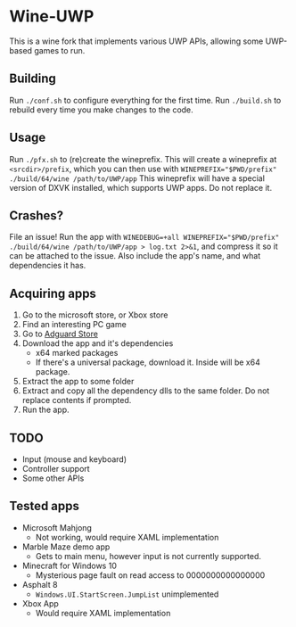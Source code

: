 # Wine-UWP
This is a wine fork that implements various UWP APIs, allowing some UWP-based games to run.

## Building
Run `./conf.sh` to configure everything for the first time.
Run `./build.sh` to rebuild every time you make changes to the code.

## Usage
Run `./pfx.sh` to (re)create the wineprefix. This will create a wineprefix at `<srcdir>/prefix`, which you can then use with `WINEPREFIX="$PWD/prefix" ./build/64/wine /path/to/UWP/app`
This wineprefix will have a special version of DXVK installed, which supports UWP apps. Do not replace it.

## Crashes?
File an issue!
Run the app with `WINEDEBUG=+all WINEPREFIX="$PWD/prefix" ./build/64/wine /path/to/UWP/app > log.txt 2>&1`, and compress it so it can be attached to the issue. 
Also include the app's name, and what dependencies it has.

## Acquiring apps
1. Go to the microsoft store, or Xbox store
2. Find an interesting PC game
3. Go to [Adguard Store](https://store.rg-adguard.net/)
4. Download the app and it's dependencies
    - x64 marked packages
    - If there's a universal package, download it. Inside will be x64 package. 
5. Extract the app to some folder
6. Extract and copy all the dependency dlls to the same folder. Do not replace contents if prompted.
7. Run the app.

## TODO
- Input (mouse and keyboard)
- Controller support
- Some other APIs

## Tested apps
- Microsoft Mahjong
  - Not working, would require XAML implementation
- Marble Maze demo app
  - Gets to main menu, however input is not currently supported.
- Minecraft for Windows 10
  - Mysterious page fault on read access to 0000000000000000
- Asphalt 8
  - `Windows.UI.StartScreen.JumpList` unimplemented
- Xbox App
  - Would require XAML implementation
